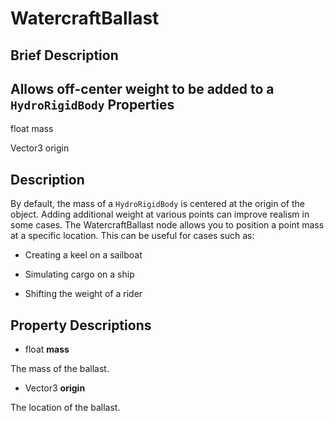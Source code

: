 WatercraftBallast
=================

Brief Description
-----------------

Allows off-center weight to be added to a `HydroRigidBody`
Properties
----------

float mass

Vector3 origin

Description
-----------

By default, the mass of a `HydroRigidBody` is centered at the origin of the object.  Adding additional weight at various points can improve realism in some cases. The WatercraftBallast node allows you to position a point mass at a specific location.  This can be useful for cases such as:

* Creating a keel on a sailboat

* Simulating cargo on a ship

* Shifting the weight of a rider

Property Descriptions
---------------------

* float **mass**

The mass of the ballast.

* Vector3 **origin**

The location of the ballast.
